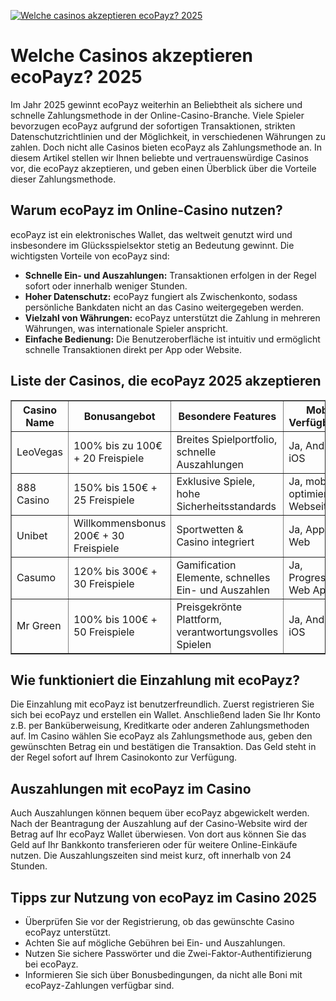 [![Welche casinos akzeptieren ecoPayz? 2025](https://123-caf.pages.dev/gitsignup.png)](https://vrmoo.ru/Bt82HjjY)

<h1>Welche Casinos akzeptieren ecoPayz? 2025</h1> <p>Im Jahr 2025 gewinnt ecoPayz weiterhin an Beliebtheit als sichere und schnelle Zahlungsmethode in der Online-Casino-Branche. Viele Spieler bevorzugen ecoPayz aufgrund der sofortigen Transaktionen, strikten Datenschutzrichtlinien und der Möglichkeit, in verschiedenen Währungen zu zahlen. Doch nicht alle Casinos bieten ecoPayz als Zahlungsmethode an. In diesem Artikel stellen wir Ihnen beliebte und vertrauenswürdige Casinos vor, die ecoPayz akzeptieren, und geben einen Überblick über die Vorteile dieser Zahlungsmethode.</p>  <h2>Warum ecoPayz im Online-Casino nutzen?</h2> <p>ecoPayz ist ein elektronisches Wallet, das weltweit genutzt wird und insbesondere im Glücksspielsektor stetig an Bedeutung gewinnt. Die wichtigsten Vorteile von ecoPayz sind:</p> <ul>   <li><strong>Schnelle Ein- und Auszahlungen:</strong> Transaktionen erfolgen in der Regel sofort oder innerhalb weniger Stunden.</li>   <li><strong>Hoher Datenschutz:</strong> ecoPayz fungiert als Zwischenkonto, sodass persönliche Bankdaten nicht an das Casino weitergegeben werden.</li>   <li><strong>Vielzahl von Währungen:</strong> ecoPayz unterstützt die Zahlung in mehreren Währungen, was internationale Spieler anspricht.</li>   <li><strong>Einfache Bedienung:</strong> Die Benutzeroberfläche ist intuitiv und ermöglicht schnelle Transaktionen direkt per App oder Website.</li> </ul>  <h2>Liste der Casinos, die ecoPayz 2025 akzeptieren</h2> <table border="1" cellpadding="8" cellspacing="0" style="border-collapse: collapse; width: 100%;">   <thead>     <tr>       <th>Casino Name</th>       <th>Bonusangebot</th>       <th>Besondere Features</th>       <th>Mobile Verfügbarkeit</th>     </tr>   </thead>   <tbody>     <tr>       <td>LeoVegas</td>       <td>100% bis zu 100€ + 20 Freispiele</td>       <td>Breites Spielportfolio, schnelle Auszahlungen</td>       <td>Ja, Android & iOS</td>     </tr>     <tr>       <td>888 Casino</td>       <td>150% bis 150€ + 25 Freispiele</td>       <td>Exklusive Spiele, hohe Sicherheitsstandards</td>       <td>Ja, mobil-optimierte Webseite</td>     </tr>     <tr>       <td>Unibet</td>       <td>Willkommensbonus 200€ + 30 Freispiele</td>       <td>Sportwetten & Casino integriert</td>       <td>Ja, App und Web</td>     </tr>     <tr>       <td>Casumo</td>       <td>120% bis 300€ + 30 Freispiele</td>       <td>Gamification Elemente, schnelles Ein- und Auszahlen</td>       <td>Ja, Progressive Web App</td>     </tr>     <tr>       <td>Mr Green</td>       <td>100% bis 100€ + 50 Freispiele</td>       <td>Preisgekrönte Plattform, verantwortungsvolles Spielen</td>       <td>Ja, Android & iOS</td>     </tr>   </tbody> </table>  <h2>Wie funktioniert die Einzahlung mit ecoPayz?</h2> <p>Die Einzahlung mit ecoPayz ist benutzerfreundlich. Zuerst registrieren Sie sich bei ecoPayz und erstellen ein Wallet. Anschließend laden Sie Ihr Konto z.B. per Banküberweisung, Kreditkarte oder anderen Zahlungsmethoden auf. Im Casino wählen Sie ecoPayz als Zahlungsmethode aus, geben den gewünschten Betrag ein und bestätigen die Transaktion. Das Geld steht in der Regel sofort auf Ihrem Casinokonto zur Verfügung.</p>  <h2>Auszahlungen mit ecoPayz im Casino</h2> <p>Auch Auszahlungen können bequem über ecoPayz abgewickelt werden. Nach der Beantragung der Auszahlung auf der Casino-Website wird der Betrag auf Ihr ecoPayz Wallet überwiesen. Von dort aus können Sie das Geld auf Ihr Bankkonto transferieren oder für weitere Online-Einkäufe nutzen. Die Auszahlungszeiten sind meist kurz, oft innerhalb von 24 Stunden.</p>  <h2>Tipps zur Nutzung von ecoPayz im Casino 2025</h2> <ul>   <li>Überprüfen Sie vor der Registrierung, ob das gewünschte Casino ecoPayz unterstützt.</li>   <li>Achten Sie auf mögliche Gebühren bei Ein- und Auszahlungen.</li>   <li>Nutzen Sie sichere Passwörter und die Zwei-Faktor-Authentifizierung bei ecoPayz.</li>   <li>Informieren Sie sich über Bonusbedingungen, da nicht alle Boni mit ecoPayz-Zahlungen verfügbar sind.</li> </ul>